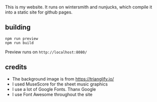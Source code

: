 This is my website. It runs on wintersmith and nunjucks, which compile it into a static site for github pages.

## building
```
npm run preview
npm run build
```

Preview runs on `http://localhost:8080/`

## credits
- The background image is from https://trianglify.io/
- I used MuseScore for the sheet music graphics
- I use a lot of Google Fonts. Thanx Google
- I use Font Awesome throughout the site
